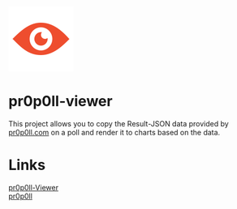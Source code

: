 ![pr0p0ll-Viewer Logo](https://raw.githubusercontent.com/Scarwolf/pr0p0ll-viewer/master/src/assets/logo.png)

# pr0p0ll-viewer

This project allows you to copy the Result-JSON data provided by [pr0p0ll.com](http://pr0p0ll.com) on a poll and render it to charts based on the data.

# Links
[pr0p0ll-Viewer](https://scarwolf.github.io/pr0p0ll-viewer/)  
[pr0p0ll](http://pr0p0ll.com)
